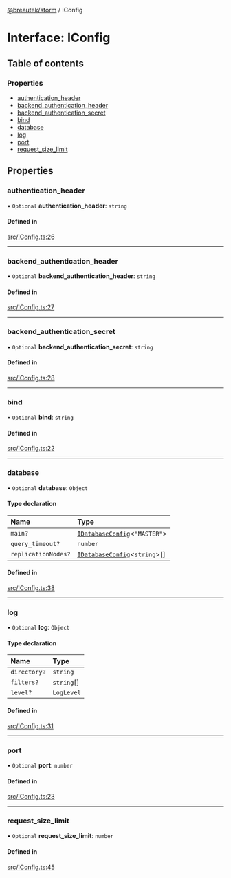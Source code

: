 [@breautek/storm](../README.md) / IConfig

# Interface: IConfig

## Table of contents

### Properties

- [authentication\_header](IConfig.md#authentication_header)
- [backend\_authentication\_header](IConfig.md#backend_authentication_header)
- [backend\_authentication\_secret](IConfig.md#backend_authentication_secret)
- [bind](IConfig.md#bind)
- [database](IConfig.md#database)
- [log](IConfig.md#log)
- [port](IConfig.md#port)
- [request\_size\_limit](IConfig.md#request_size_limit)

## Properties

### authentication\_header

• `Optional` **authentication\_header**: `string`

#### Defined in

[src/IConfig.ts:26](https://github.com/breautek/storm/blob/2f08fb3/src/IConfig.ts#L26)

___

### backend\_authentication\_header

• `Optional` **backend\_authentication\_header**: `string`

#### Defined in

[src/IConfig.ts:27](https://github.com/breautek/storm/blob/2f08fb3/src/IConfig.ts#L27)

___

### backend\_authentication\_secret

• `Optional` **backend\_authentication\_secret**: `string`

#### Defined in

[src/IConfig.ts:28](https://github.com/breautek/storm/blob/2f08fb3/src/IConfig.ts#L28)

___

### bind

• `Optional` **bind**: `string`

#### Defined in

[src/IConfig.ts:22](https://github.com/breautek/storm/blob/2f08fb3/src/IConfig.ts#L22)

___

### database

• `Optional` **database**: `Object`

#### Type declaration

| Name | Type |
| :------ | :------ |
| `main?` | [`IDatabaseConfig`](IDatabaseConfig.md)<``"MASTER"``\> |
| `query_timeout?` | `number` |
| `replicationNodes?` | [`IDatabaseConfig`](IDatabaseConfig.md)<`string`\>[] |

#### Defined in

[src/IConfig.ts:38](https://github.com/breautek/storm/blob/2f08fb3/src/IConfig.ts#L38)

___

### log

• `Optional` **log**: `Object`

#### Type declaration

| Name | Type |
| :------ | :------ |
| `directory?` | `string` |
| `filters?` | `string`[] |
| `level?` | `LogLevel` |

#### Defined in

[src/IConfig.ts:31](https://github.com/breautek/storm/blob/2f08fb3/src/IConfig.ts#L31)

___

### port

• `Optional` **port**: `number`

#### Defined in

[src/IConfig.ts:23](https://github.com/breautek/storm/blob/2f08fb3/src/IConfig.ts#L23)

___

### request\_size\_limit

• `Optional` **request\_size\_limit**: `number`

#### Defined in

[src/IConfig.ts:45](https://github.com/breautek/storm/blob/2f08fb3/src/IConfig.ts#L45)
